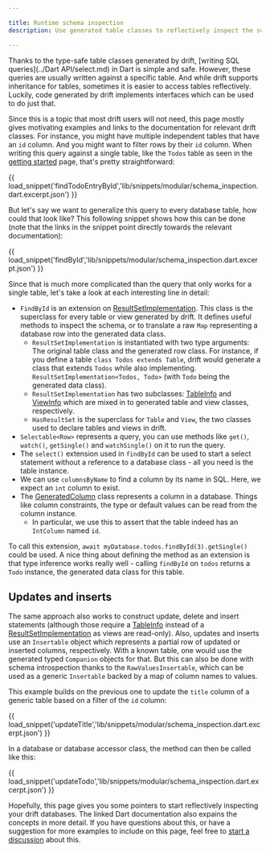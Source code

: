 ```yaml
---

title: Runtime schema inspection
description: Use generated table classes to reflectively inspect the schema of your database.

---
```




Thanks to the type-safe table classes generated by drift, [writing SQL queries](../Dart API/select.md) in Dart
is simple and safe.
However, these queries are usually written against a specific table. And while drift supports inheritance for tables, sometimes it is easier
to access tables reflectively. Luckily, code generated by drift implements interfaces which can be used to do just that.

Since this is a topic that most drift users will not need, this page mostly gives motivating examples and links to the documentation for relevant
drift classes.
For instance, you might have multiple independent tables that have an `id` column. And you might want to filter rows by their `id` column.
When writing this query against a single table, like the `Todos` table as seen in the [getting started]('../setup.md') page,
that's pretty straightforward:

{{ load_snippet('findTodoEntryById','lib/snippets/modular/schema_inspection.dart.excerpt.json') }}

But let's say we want to generalize this query to every database table, how could that look like?
This following snippet shows how this can be done (note that the links in the snippet point directly towards the relevant documentation):

{{ load_snippet('findById','lib/snippets/modular/schema_inspection.dart.excerpt.json') }}

Since that is much more complicated than the query that only works for a single table, let's take a look at each interesting line in detail:

 - `FindById` is an extension on [ResultSetImplementation]. This class is the superclass for every table or view generated by drift.
   It defines useful methods to inspect the schema, or to translate a raw `Map` representing a database row into the generated data class.
   - `ResultSetImplementation` is instantiated with two type arguments: The original table class and the generated row class.
    For instance, if you define a table `class Todos extends Table`, drift would generate a class that extends `Todos` while also implementing.
    `ResultSetImplementation<Todos, Todo>` (with `Todo` being the generated data class).
   - `ResultSetImplementation` has two subclasses: [TableInfo] and [ViewInfo] which are mixed in to generated table and view classes, respectively.
   - `HasResultSet` is the superclass for `Table` and `View`, the two classes used to declare tables and views in drift.
- `Selectable<Row>` represents a query, you can use methods like `get()`, `watch()`, `getSingle()` and `watchSingle()` on it to run the query.
- The `select()` extension used in `findById` can be used to start a select statement without a reference to a database class - all you need is
  the table instance.
- We can use `columnsByName` to find a column by its name in SQL. Here, we expect an `int` column to exist.
- The [GeneratedColumn] class represents a column in a database. Things like column constraints, the type or default values can be read from the
  column instance.
  - In particular, we use this to assert that the table indeed has an `IntColumn` named `id`.

To call this extension, `await myDatabase.todos.findById(3).getSingle()` could be used.
A nice thing about defining the method as an extension is that type inference works really well - calling `findById` on `todos`
returns a `Todo` instance, the generated data class for this table.

## Updates and inserts

The same approach also works to construct update, delete and insert statements (although those require a [TableInfo] instead of a [ResultSetImplementation]
as views are read-only).
Also, updates and inserts use an `Insertable` object which represents a partial row of updated or
inserted columns, respectively.
With a known table, one would use the generated typed `Companion` objects for that.
But this can also be done with schema introspection thanks to the `RawValuesInsertable`, which
can be used as a generic `Insertable` backed by a map of column names to values.

This example builds on the previous one to update the `title` column of a generic table based on a filter
of the `id` column:

{{ load_snippet('updateTitle','lib/snippets/modular/schema_inspection.dart.excerpt.json') }}

In a database or database accessor class, the method can then be called like this:

{{ load_snippet('updateTodo','lib/snippets/modular/schema_inspection.dart.excerpt.json') }}

Hopefully, this page gives you some pointers to start reflectively inspecting your drift databases.
The linked Dart documentation also expains the concepts in more detail.
If you have questions about this, or have a suggestion for more examples to include on this page, feel free to [start a discussion](https://github.com/simolus3/drift/discussions/new?category=q-a) about this.

[ResultSetImplementation]: https://drift.simonbinder.eu/api/drift/resultsetimplementation-class
[TableInfo]: https://drift.simonbinder.eu/api/drift/tableinfo-mixin
[ViewInfo]: https://drift.simonbinder.eu/api/drift/viewinfo-class
[GeneratedColumn]: https://drift.simonbinder.eu/api/drift/generatedcolumn-class
